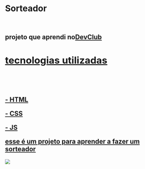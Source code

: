 <h1>Sorteador</h1>
<br>
<h2>projeto que aprendi no<a href="https//rodolfomori.com.br/devclub">DevClub</a</h2>
<h2>tecnologias utilizadas</h2>
<br>
<br>
<p>- HTML </p>
<p>- CSS </p>
<p>- JS </p>
<p>esse é um projeto para aprender a fazer um sorteador</p>
<img src="https://github.com/Verneloira/sorteador/blob/main/assets/SorteadorDesktop.jpg?raw=true">
